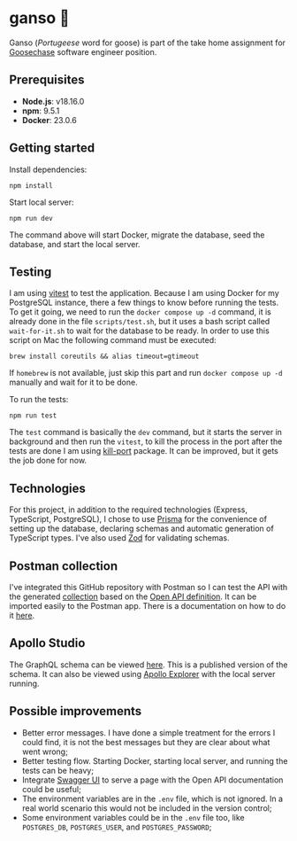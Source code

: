 # ganso 🪿

Ganso (_Portugeese_ word for goose) is part of the take home assignment for [Goosechase](https://www.goosechase.com/) software engineer position.

## Prerequisites

- **Node.js**: v18.16.0
- **npm**: 9.5.1
- **Docker**: 23.0.6

## Getting started

Install dependencies:

```
npm install
```

Start local server:

```
npm run dev
```

The command above will start Docker, migrate the database, seed the database, and start the local server.

## Testing

I am using [vitest](https://vitest.dev/) to test the application. Because I am using Docker for my PostgreSQL instance, there a few things to know before running the tests. To get it going, we need to run the `docker compose up -d` command, it is already done in the file `scripts/test.sh`, but it uses a bash script called `wait-for-it.sh` to wait for the database to be ready. In order to use this script on Mac the following command must be executed:

```
brew install coreutils && alias timeout=gtimeout
```

If `homebrew` is not available, just skip this part and run `docker compose up -d` manually and wait for it to be done.

To run the tests:

```
npm run test
```

The `test` command is basically the `dev` command, but it starts the server in background and then run the `vitest`, to kill the process in the port after the tests are done I am using [kill-port](https://www.npmjs.com/package/kill-port) package. It can be improved, but it gets the job done for now.

## Technologies

For this project, in addition to the required technologies (Express, TypeScript, PostgreSQL), I chose to use [Prisma](https://www.prisma.io/) for the convenience of setting up the database, declaring schemas and automatic generation of TypeScript types. I've also used [Zod](https://zod.dev/) for validating schemas.

## Postman collection

I've integrated this GitHub repository with Postman so I can test the API with the generated [collection](postman/collections/ganso.json) based on the [Open API definition](postman/schemas/index.yaml). It can be imported easily to the Postman app. There is a documentation on how to do it [here](https://learning.postman.com/docs/getting-started/importing-and-exporting-data/#importing-data-into-postman).

## Apollo Studio

The GraphQL schema can be viewed [here](https://studio.apollographql.com/public/Ganso/variant/current). This is a published version of the schema. It can also be viewed using [Apollo Explorer](https://studio.apollographql.com/sandbox/explorer) with the local server running.

## Possible improvements

- Better error messages. I have done a simple treatment for the errors I could find, it is not the best messages but they are clear about what went wrong;
- Better testing flow. Starting Docker, starting local server, and running the tests can be heavy;
- Integrate [Swagger UI](https://swagger.io/tools/swagger-ui/) to serve a page with the Open API documentation could be useful;
- The environment variables are in the `.env` file, which is not ignored. In a real world scenario this would not be included in the version control;
- Some environment variables could be in the `.env` file too, like `POSTGRES_DB`, `POSTGRES_USER`, and `POSTGRES_PASSWORD`;
